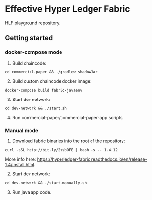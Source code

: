 # Effective Hyper Ledger Fabric

HLF playground repository.

## Getting started

### docker-compose mode

1. Build chaincode:

`cd commercial-paper && ./gradlew shadowJar`

2. Build custom chaincode docker image:

`docker-compose build fabric-javaenv`

3. Start dev network:

`cd dev-network && ./start.sh`

4. Run commercial-paper/commercial-paper-app scripts.

### Manual mode

1. Download fabric binaries into the root of the repository:

`curl -sSL http://bit.ly/2ysbOFE | bash -s -- 1.4.12`

More info here: https://hyperledger-fabric.readthedocs.io/en/release-1.4/install.html.

2. Start dev network:

`cd dev-network && ./start-manually.sh`

3. Run java app code.
